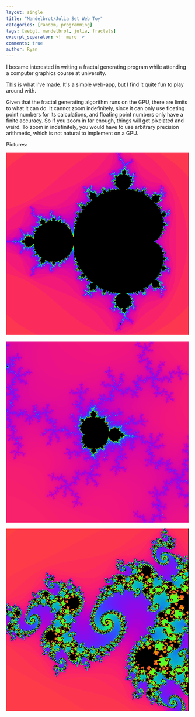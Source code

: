 ```yaml
---
layout: single
title: "Mandelbrot/Julia Set Web Toy"
categories: [random, programming]
tags: [webgl, mandelbrot, julia, fractals]
excerpt_separator: <!--more-->
comments: true
author: Ryan
---
```



I became interested in writing a fractal generating program while attending a computer graphics course at university. 

[This](https://rlintott.github.io/fractal) is what I've made. It's a simple web-app, but I find it quite fun to play around with. 

Given that the fractal generating algorithm runs on the GPU, there are limits to what it can do. It cannot zoom indefinitely, since it can only use floating point numbers for its calculations, and floating point numbers only have a finite accuracy. So if you zoom in far enough, things will get pixelated and weird. To zoom in indefinitely, you would have to use arbitrary precision arithmetic, which is not natural to implement on a GPU. 


Pictures: 


![Mandel](/assets/img/mandel.png)

<!--more-->

![mini_mandel](/assets/img/mini_mandel.png)

![julia](/assets/img/julia.png)